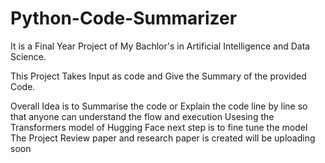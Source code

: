 # Python-Code-Summarizer
It is a Final Year Project of My Bachlor's in Artificial Intelligence and Data Science.

This Project Takes Input as code and Give the Summary of the provided Code.

Overall Idea is to Summarise the code or Explain the code line by line so that anyone can understand the flow and execution 
Usesing the Transformers model of Hugging Face 
next step is to fine tune the model 
The Project Review paper and research paper is created will be uploading soon 
